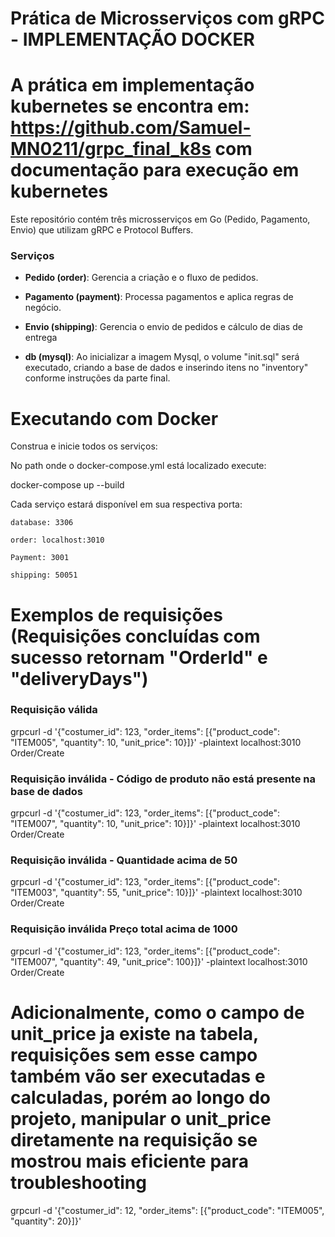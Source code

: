 # Prática de Microsserviços com gRPC - IMPLEMENTAÇÃO DOCKER
# A prática em implementação kubernetes se encontra em: https://github.com/Samuel-MN0211/grpc_final_k8s com documentação para execução em kubernetes

Este repositório contém três microsserviços em Go (Pedido, Pagamento, Envio) que utilizam gRPC e Protocol Buffers.

### Serviços
- **Pedido (order)**: Gerencia a criação e o fluxo de pedidos.

- **Pagamento (payment)**: Processa pagamentos e aplica regras de negócio.

- **Envio (shipping)**: Gerencia o envio de pedidos e cálculo de dias de entrega

- **db (mysql)**: Ao inicializar a imagem Mysql, o volume "init.sql" será executado, criando a base de dados e inserindo itens no "inventory" conforme instruções da parte final.

# Executando com Docker
Construa e inicie todos os serviços:

No path onde o docker-compose.yml está localizado execute: 

docker-compose up --build

Cada serviço estará disponível em sua respectiva porta:

    database: 3306

    order: localhost:3010

    Payment: 3001

    shipping: 50051


# Exemplos de requisições (Requisições concluídas com sucesso retornam "OrderId" e "deliveryDays")


### Requisição válida
grpcurl -d '{\"costumer_id\": 123, \"order_items\": [{\"product_code\": \"ITEM005\", \"quantity\": 10, \"unit_price\": 10}]}' -plaintext localhost:3010 Order/Create


### Requisição inválida - Código de produto não está presente na base de dados
grpcurl -d '{\"costumer_id\": 123, \"order_items\": [{\"product_code\": \"ITEM007\", \"quantity\": 10, \"unit_price\": 10}]}' -plaintext localhost:3010 Order/Create

### Requisição inválida - Quantidade acima de 50
grpcurl -d '{\"costumer_id\": 123, \"order_items\": [{\"product_code\": \"ITEM003\", \"quantity\": 55, \"unit_price\": 10}]}' -plaintext localhost:3010 Order/Create

### Requisição inválida Preço total acima de 1000
grpcurl -d '{\"costumer_id\": 123, \"order_items\": [{\"product_code\": \"ITEM007\", \"quantity\": 49, \"unit_price\": 100}]}' -plaintext localhost:3010 Order/Create

# Adicionalmente, como o campo de unit_price ja existe na tabela, requisições sem esse campo também vão ser executadas e calculadas, porém ao longo do projeto, manipular o unit_price diretamente na requisição se mostrou mais eficiente para troubleshooting
grpcurl -d '{\"costumer_id\": 12, \"order_items\": [{\"product_code\": \"ITEM005\", \"quantity\": 20}]}'

